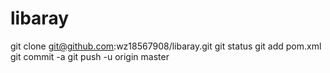 # libaray

git clone git@github.com:wz18567908/libaray.git
git status
git add pom.xml
git commit -a
git push -u origin master
